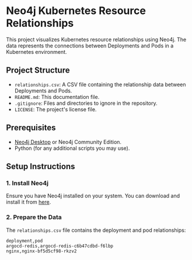 # Neo4j Kubernetes Resource Relationships

This project visualizes Kubernetes resource relationships using Neo4j. The data represents the connections between Deployments and Pods in a Kubernetes environment.

## Project Structure

- `relationships.csv`: A CSV file containing the relationship data between Deployments and Pods.
- `README.md`: This documentation file.
- `.gitignore`: Files and directories to ignore in the repository.
- `LICENSE`: The project's license file.

## Prerequisites

- [Neo4j Desktop](https://neo4j.com/download/) or Neo4j Community Edition.
- Python (for any additional scripts you may use).

## Setup Instructions

### 1. Install Neo4j

Ensure you have Neo4j installed on your system. You can download and install it from [here](https://neo4j.com/download/).

### 2. Prepare the Data

The `relationships.csv` file contains the deployment and pod relationships:

```csv
deployment,pod
argocd-redis,argocd-redis-c6b47cdbd-f6lbp
nginx,nginx-bf5d5cf98-rkzv2
